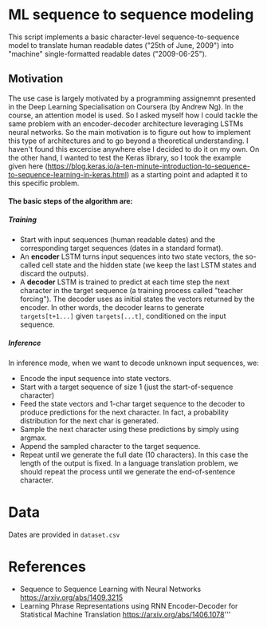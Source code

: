 # ML sequence to sequence modeling

This script implements a basic character-level sequence-to-sequence model to translate human readable dates ("25th of June, 2009") into "machine" single-formatted readable dates ("2009-06-25").

## Motivation
The use case is largely motivated by a programming assignemnt presented in the Deep Learning Specialisation on Coursera (by Andrew Ng). In the course, an attention model is used. So I asked myself how I could tackle the same problem with an encoder-decoder architecture leveraging LSTMs neural networks. So the main motivation is to figure out how to implement this type of architectures and to go beyond a theoretical understanding. I haven't found this excercise anywhere else I decided to do it on my own.
On the other hand, I wanted to test the Keras library, so I took the example given here (https://blog.keras.io/a-ten-minute-introduction-to-sequence-to-sequence-learning-in-keras.html) as a starting point and adapted it to this specific problem.

#### The basic steps of the algorithm are:
##### Training

- Start with input sequences (human readable dates)
    and the corresponding target sequences (dates in a standard format).
- An **encoder** LSTM turns input sequences into two state vectors, the so-called cell state and the hidden state (we keep the last LSTM states and discard the outputs).
- A **decoder** LSTM is trained to predict at each time step the next character in the target sequence (a training process called "teacher forcing"). The decoder uses as initial states the vectors returned by the encoder. In other words, the decoder learns to generate `targets[t+1...]` given `targets[...t]`, conditioned on the input sequence.
    
##### Inference
In inference mode, when we want to decode unknown input sequences, we:
- Encode the input sequence into state vectors.
- Start with a target sequence of size 1 (just the start-of-sequence character)
- Feed the state vectors and 1-char target sequence
to the decoder to produce predictions for the next character.
In fact, a probability distribution for the next char is generated.
- Sample the next character using these predictions by simply using argmax.
- Append the sampled character to the target sequence.
- Repeat until we generate the full date (10 characters). In this case the length of the output is fixed. In a language translation problem, we should repeat the process until we generate the end-of-sentence character.  

# Data
Dates are provided in ``dataset.csv``

# References
- Sequence to Sequence Learning with Neural Networks
    https://arxiv.org/abs/1409.3215
- Learning Phrase Representations using
    RNN Encoder-Decoder for Statistical Machine Translation
    https://arxiv.org/abs/1406.1078'''
